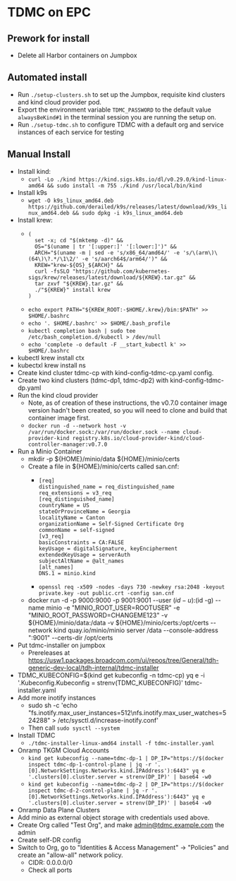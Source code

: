 # TDMC on EPC
## Prework for install
* Delete all Harbor containers on Jumpbox

## Automated install
* Run `./setup-clusters.sh` to set up the Jumpbox, requisite kind clusters and kind cloud provider pod.
* Export the environment variable `TDMC_PASSWORD` to the default value `alwaysBeKind#1` in the terminal session you are running the setup on.
* Run `./setup-tdmc.sh` to configure TDMC with a default org and service instances of each service for testing

## Manual Install
* Install kind:
  * ```curl -Lo ./kind https://kind.sigs.k8s.io/dl/v0.29.0/kind-linux-amd64 && sudo install -m 755 ./kind /usr/local/bin/kind```
* Install k9s
  * ```wget -O k9s_linux_amd64.deb https://github.com/derailed/k9s/releases/latest/download/k9s_linux_amd64.deb && sudo dpkg -i k9s_linux_amd64.deb```
* Install krew:
  * ```
    (
      set -x; cd "$(mktemp -d)" &&
      OS="$(uname | tr '[:upper:]' '[:lower:]')" &&
      ARCH="$(uname -m | sed -e 's/x86_64/amd64/' -e 's/\(arm\)\(64\)\?.*/\1\2/' -e 's/aarch64$/arm64/')" &&
      KREW="krew-${OS}_${ARCH}" &&
      curl -fsSLO "https://github.com/kubernetes-sigs/krew/releases/latest/download/${KREW}.tar.gz" &&
      tar zxvf "${KREW}.tar.gz" &&
      ./"${KREW}" install krew
    )
    ```
  * `echo export PATH="${KREW_ROOT:-$HOME/.krew}/bin:$PATH" >> $HOME/.bashrc`
  * `echo '. $HOME/.bashrc' >> $HOME/.bash_profile`
  * `kubectl completion bash | sudo tee /etc/bash_completion.d/kubectl > /dev/null`
  * `echo 'complete -o default -F __start_kubectl k' >> $HOME/.bashrc`
* kubectl krew install ctx
* kubectxl krew install ns
* Create kind cluster tdmc-cp with kind-config-tdmc-cp.yaml config.
* Create two kind clusters (tdmc-dp1, tdmc-dp2) with kind-config-tdmc-dp.yaml
* Run the kind cloud provider
  * Note, as of creation of these instructions, the v0.7.0 container image version hadn't been created, so you will need to clone and build that container image first.
  * `docker run -d --network host -v /var/run/docker.sock:/var/run/docker.sock --name cloud-provider-kind registry.k8s.io/cloud-provider-kind/cloud-controller-manager:v0.7.0`
* Run a Minio Container
  * mkdir -p ${HOME}/minio/data ${HOME}/minio/certs
  * Create a file in ${HOME}/minio/certs called san.cnf:
    * ```
      [req]
      distinguished_name = req_distinguished_name
      req_extensions = v3_req
      [req_distinguished_name]
      countryName = US
      stateOrProvinceName = Georgia
      localityName = Canton
      organizationName = Self-Signed Certificate Org
      commonName = self-signed
      [v3_req]
      basicConstraints = CA:FALSE
      keyUsage = digitalSignature, keyEncipherment
      extendedKeyUsage = serverAuth
      subjectAltName = @alt_names
      [alt_names]
      DNS.1 = minio.kind
      ```
    * `openssl req -x509 -nodes -days 730 -newkey rsa:2048 -keyout private.key -out public.crt -config san.cnf`
  * docker run -d -p 9000:9000 -p 9001:9001 --user $(id -u):$(id -g) --name minio -e "MINIO_ROOT_USER=ROOTUSER" -e "MINIO_ROOT_PASSWORD=CHANGEME123" -v ${HOME}/minio/data:/data -v ${HOME}/minio/certs:/opt/certs --network kind quay.io/minio/minio server /data --console-address ":9001" --certs-dir /opt/certs
* Put tdmc-installer on jumpbox
  * Prereleases at https://usw1.packages.broadcom.com/ui/repos/tree/General/tdh-generic-dev-local/tdh-internal/tdmc-installer
* TDMC_KUBECONFIG=$(kind get kubeconfig -n tdmc-cp) yq e -i '.Kubeconfig.Kubeconfig = strenv(TDMC_KUBECONFIG)' tdmc-installer.yaml
* Add more inotify instances
  * sudo sh -c 'echo "fs.inotify.max_user_instances=512\nfs.inotify.max_user_watches=524288" > /etc/sysctl.d/increase-inotify.conf'
  * Then call `sudo sysctl --system`
* Install TDMC
  * `./tdmc-installer-linux-amd64 install -f tdmc-installer.yaml`
* Onramp TKGM Cloud Accounts
  * `kind get kubeconfig --name=tdmc-dp-1 | DP_IP="https://$(docker inspect tdmc-dp-1-control-plane | jq -r '.[0].NetworkSettings.Networks.kind.IPAddress'):6443" yq e '.clusters[0].cluster.server = strenv(DP_IP)' | base64 -w0`
  * `kind get kubeconfig --name=tdmc-dp-2 | DP_IP="https://$(docker inspect tdmc-d-2-control-plane | jq -r '.[0].NetworkSettings.Networks.kind.IPAddress'):6443" yq e '.clusters[0].cluster.server = strenv(DP_IP)' | base64 -w0`
* Onramp Data Plane Clusters
* Add minio as external object storage with credentials used above.
* Create Org called "Test Org", and make admin@tdmc.example.com the admin
* Create self-DR config
* Switch to Org, go to "Identities & Access Management" -> "Policies" and create an "allow-all" network policy.
  * CIDR: 0.0.0.0/0
  * Check all ports
